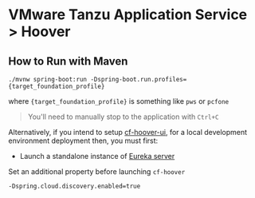 # VMware Tanzu Application Service > Hoover

## How to Run with Maven

```
./mvnw spring-boot:run -Dspring-boot.run.profiles={target_foundation_profile}
```
where `{target_foundation_profile}` is something like `pws` or `pcfone`

> You'll need to manually stop to the application with `Ctrl+C`

Alternatively, if you intend to setup [cf-hoover-ui](https://github.com/cf-toolsuite/cf-hoover-ui), for a local development environment deployment then, you must first:

* Launch a standalone instance of [Eureka server](https://cloud.spring.io/spring-cloud-netflix/multi/multi_spring-cloud-eureka-server.html)

Set an additional property before launching `cf-hoover`

```
-Dspring.cloud.discovery.enabled=true
```
